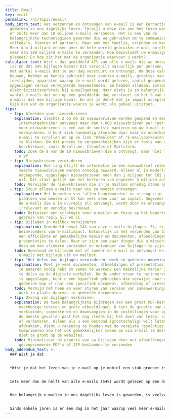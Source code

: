 ```yaml
---
title: Email
key: email
permalink: /nl/topic/email/
body_intro_text: Het verzenden en ontvangen van e-mail is een kernactiviteit
  geworden in ons dagelijks leven. Terwijl u deze zin aan het lezen was, werden
  er zelfs meer dan 10 miljoen e-mails verzonden. Het is een van de
  belangrijkste technologieën geworden die we gebruiken om te communiceren. Met
  collega's, klanten of partners. Maar ook met familie, vrienden en kennissen.
  Meer dan 4 miljard mensen over de hele wereld gebruiken e-mail om elke dag
  meer dan 300 miljard e-mails te verzenden. Hoe beïnvloedt uw e-mailgedrag de
  planeet? En hoe zit het met de organisatie waarvoor u werkt?
calculator_text: Wist u dat gemiddeld 47% van alle e-mails die we ontvangen spam
  is? En dat 24% bijlagen bevat? Dit verschilt natuurlijk per persoon, net als
  het aantal e-mails dat je per dag verstuurt en ontvangt. Om deze calculator te
  bouwen, hebben we kennis gebruikt over soorten e-mails, groottes van e-mails,
  leestijden, apparaten waarop de e-mail wordt gelezen, aantal geopende e-mails,
  opgeslagen versus verwijderde hoeveelheden. Ze hebben allemaal invloed op het
  elektriciteitsverbruik bij e-mailgedrag. Maar niets is zo belangrijk als het
  aantal e-mails dat men op een gemiddelde dag verstuurt en het % van die
  e-mails dat een bijlage bevat. En als je denkt dat je impact acceptabel is,
  kijk dan wat de organisatie waarin je werkt als geheel uitstoot.
tips:
  - tip: Afmelden voor nieuwsbrieven
    explanation: Slechts 2 op de 10 nieuwsbrieven worden geopend en een gemiddelde
      internetgebruiker ontvangt meer dan 4.000 nieuwsbrieven per jaar. Afmelden
      voor nieuwsbrieven is een van de snelste manieren om uw e-mail impact te
      verminderen. U kunt zich handmatig afmelden door naar de onderkant van een
      e-mail te scrollen en op de link "Afmelden" of "E-mailvoorkeuren wijzigen"
      te klikken. Om dit proces te vergemakkelijken zijn er tools van derden
      beschikbaar, zoals Unroll.me, Cleanfox of Mailstorm.
    todo: Zoek de 8 van de 10 nieuwsbrieven die u ontvangt, maar niet leest en meld
      u af
  - tip: Nieuwsbrieven verwijderen
    explanation: Hoe lang blijft de informatie in een nieuwsbrief relevant? De
      meeste nieuwsbrieven worden onnodig bewaard. Alleen al in Nederland stoten
      ongeopende, opgeslagen nieuwsbrieven meer dan 1 miljoen ton CO2 per jaar
      uit. Dit staat gelijk aan het besturen van ongeveer 3 miljoen auto's.
    todo: Verwijder de nieuwsbrieven die in je mailbox onnodig staan opgeslagen
  - tip: Stuur alleen e-mails naar wie ze moeten ontvangen
    explanation: Het beperken van 'allen beantwoorden' en streng zijn in het
      plaatsen van mensen in CC kan veel doen voor uw impact. Ongeveer 75% van
      de e-mails die u in CC/reply all ontvangt, wordt door de ontvanger als
      irrelevant en onnodig beschouwd.
    todo: Definieer een strategie voor e-mailen en focus op het beperken van het
      gebruik van reply all en CC.
  - tip: Bijlagen in mailbox verwijderen
    explanation: Gemiddeld bevat 24% van onze e-mails bijlagen. Zij zijn de echte
      beïnvloeders van e-mailimpact. Natuurlijk is het verzenden van bijlagen
      een efficiënte en gemakkelijke manier om documenten, afbeeldingen of
      presentaties te delen. Maar er zijn een paar dingen die u misschien wilt
      doen om een slimmere verzender en ontvanger van bijlagen te zijn.
    todo: Download de bijlagen met of zonder de e-mail na ontvangst en verwijder de
      e-mails met bijlage uit uw mailbox.
  - tip: "Het delen van bijlagen verminderen: werk in gedeelde omgevingen"
    explanation: Moet je veel documenten, afbeeldingen of presentaties delen omdat
      je anderen nodig hebt om samen te werken? Een makkelijke manier is om werk
      te delen op de digitale werkplek. Om de ander eraan te herinneren waar het
      is opgeslagen, kunt u een hyperlink gebruiken die verwijst naar de
      gedeelde map of naar een specifiek document, afbeelding of presentatie.
    todo: Vermijd het heen en weer sturen van versies van samenwerkingsdocumenten.
      Werk in plaats daarvan in gedeelde documenten.
  - tip: Omvang van bijlagen verkleinen
    explanation: De twee belangrijkste bijdragen aan een groot PDF-bestand zijn
      overbodige teksten en grote afbeeldingen. U kunt de grootte van uw bijlage
      verkleinen, converteren en downsamplen in de instellingen voor opslaan. In
      de meeste gevallen past het nog steeds bij het doel van lezen, samenwerken
      of verbeteren. Alleen als u een bestand (grootschalig) wilt laten
      afdrukken, dient u rekening te houden met de vereiste resoluties.
      Comprimeren zou het ook gemakkelijker maken om via e-mail te delen en is
      niet te groot op de websites.
    todo: Minimaliseer de grootte van uw bijlagen door met afbeeldingen
      gecomprimeerde PDF's of ZIP-bestanden te verzenden
body_addendum_text: >-
  ### Wist je dat


  *Wist je dat het lezen van je e-mail op je mobiel een stuk groener is dan het lezen van je e-mail op een desktop?**


  Iets meer dan de helft van alle e-mails (54%) wordt gelezen op een desktop, 46% wordt gelezen op een mobiel apparaat. Dit kan een laptop, een tablet of een telefoon zijn. In feite is het gebruik van uw telefoon om e-mail te lezen verreweg de groenste manier omdat het veel minder elektriciteit verbruikt om de taak te voltooien.


  Hoe belangrijk e-mailen in ons dagelijks leven is geworden, is veelvuldig onderzocht. Degenen onder ons met een kantoorbaan besteden gemiddeld meer dan 2,5 uur per dag aan het controleren, lezen en schrijven van e-mails. Een goede strategie voor e-mailen leidt niet alleen tot minder impact op de planeet, maar heeft ook veel gezondheidsvoordelen.


  Sinds enkele jaren is er één dag in het jaar waarop veel meer e-mails werden verzonden dan op welke andere dag dan ook. We kennen deze dag als Black Friday.
---
```

